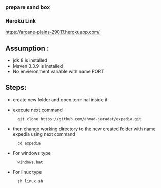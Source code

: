 ### prepare sand box

### Heroku Link
https://arcane-plains-29017.herokuapp.com/


## Assumption :
* jdk 8 is installed
* Maven 3.3.9 is installed
* No envieronment variable with name PORT
	
## Steps:
* create new folder and open terminal inside it.


* execute next command

		git clone https://github.com/ahmad-jaradat/expedia.git


* then change working directory to the new created folder with name expedia using next command

		cd expedia
* For windows type  
 		
        windows.bat  
        
* For linux type

		sh linux.sh
	
